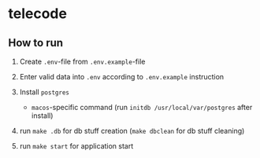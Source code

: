 # telecode

## How to run

1. Create `.env`-file from `.env.example`-file
2. Enter valid data into `.env` according to `.env.example` instruction
3. Install `postgres`

   - `macos`-specific command (run `initdb /usr/local/var/postgres` after install)

4. run `make .db` for db stuff creation (`make dbclean` for db stuff cleaning)
5. run `make start` for application start
